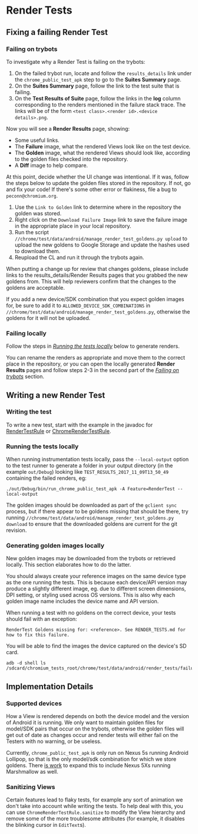 # Render Tests

## Fixing a failing Render Test

### Failing on trybots

To investigate why a Render Test is failing on the trybots:

1. On the failed trybot run, locate and follow the `results_details` link under
the `chrome_public_test_apk` step to go to the **Suites Summary** page.
2. On the **Suites Summary** page, follow the link to the test suite that is
failing.
3. On the **Test Results of Suite** page, follow the links in the **log** column
corresponding to the renders mentioned in the failure stack trace. The links
will be of the form `<test class>.<render id>.<device details>.png`.

Now you will see a **Render Results** page, showing:

* Some useful links.
* The **Failure** image, what the rendered Views look like on the test device.
* The **Golden** image, what the rendered Views should look like, according to
the golden files checked into the repository.
* A **Diff** image to help compare.

At this point, decide whether the UI change was intentional. If it was, follow
the steps below to update the golden files stored in the repository. If not, go
and fix your code! If there's some other error or flakiness, file a bug to
`peconn@chromium.org`.

1. Use the `Link to Golden` link to determine where in the repository the golden
was stored.
2. Right click on the `Download Failure Image` link to save the failure image in
the appropriate place in your local repository.
3. Run the script
`//chrome/test/data/android/manage_render_test_goldens.py upload` to upload the
new goldens to Google Storage and update the hashes used to download them.
4. Reupload the CL and run it through the trybots again.

When putting a change up for review that changes goldens, please include links
to the results_details/Render Results pages that you grabbed the new goldens
from. This will help reviewers confirm that the changes to the goldens are
acceptable.

If you add a new device/SDK combination that you expect golden images for, be
sure to add it to `ALLOWED_DEVICE_SDK_COMBINATIONS` in
`//chrome/test/data/android/manage_render_test_goldens.py`, otherwise the
goldens for it will not be uploaded.

### Failing locally

Follow the steps in [*Running the tests locally*](#running-the-tests-locally)
below to generate renders.

You can rename the renders as appropriate and move them to the correct place in
the repository, or you can open the locally generated **Render Results** pages
and follow steps 2-3 in the second part of the
[*Failing on trybots*](#failing-on-trybots) section.


## Writing a new Render Test

### Writing the test

To write a new test, start with the example in the javadoc for
[RenderTestRule](https://cs.chromium.org/chromium/src/ui/android/javatests/src/org/chromium/ui/test/util/RenderTestRule.java)
or [ChromeRenderTestRule](https://cs.chromium.org/chromium/src/chrome/test/android/javatests/src/org/chromium/chrome/test/util/ChromeRenderTestRule.java).

### Running the tests locally

When running instrumentation tests locally, pass the `--local-output` option to
the test runner to generate a folder in your output directory (in the example
`out/Debug`) looking like `TEST_RESULTS_2017_11_09T13_50_49` containing the
failed renders, eg:

```
./out/Debug/bin/run_chrome_public_test_apk -A Feature=RenderTest --local-output
```

The golden images should be downloaded as part of the `gclient sync` process,
but if there appear to be goldens missing that should be there, try running
`//chrome/test/data/android/manage_render_test_goldens.py download` to ensure
that the downloaded goldens are current for the git revision.

### Generating golden images locally

New golden images may be downloaded from the trybots or retrieved locally. This
section elaborates how to do the latter.

You should always create your reference images on the same device type as the
one running the tests. This is because each device/API version may produce a
slightly different image, eg. due to different screen dimensions, DPI setting,
or styling used across OS versions. This is also why each golden image name
includes the device name and API version.

When running a test with no goldens on the correct device, your tests should
fail with an exception:

```
RenderTest Goldens missing for: <reference>. See RENDER_TESTS.md for how to fix this failure.
```

You will be able to find the images the device captured on the device's SD card.

```
adb -d shell ls /sdcard/chromium_tests_root/chrome/test/data/android/render_tests/failures
```

## Implementation Details

### Supported devices

How a View is rendered depends on both the device model and the version of
Android it is running. We only want to maintain golden files for model/SDK pairs
that occur on the trybots, otherwise the golden files will get out of date as
changes occur and render tests will either fail on the Testers with no warning,
or be useless.

Currently, `chrome_public_test_apk` is only run on Nexus 5s running Android
Lollipop, so that is the only model/sdk combination for which we store goldens.
There [is work](https://crbug.com/731759) to expand this to include Nexus 5Xs
running Marshmallow as well.

### Sanitizing Views

Certain features lead to flaky tests, for example any sort of animation we don't
take into account while writing the tests. To help deal with this, you can use
`ChromeRenderTestRule.sanitize` to modify the View hierarchy and remove some of the
more troublesome attributes (for example, it disables the blinking cursor in
`EditText`s).

